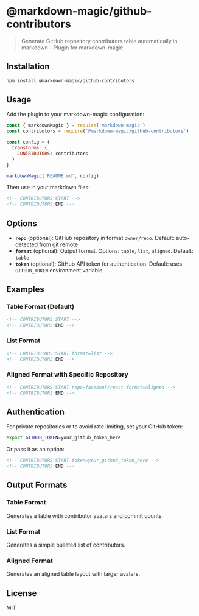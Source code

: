 # @markdown-magic/github-contributors

> Generate GitHub repository contributors table automatically in markdown - Plugin for markdown-magic

## Installation

```bash
npm install @markdown-magic/github-contributors
```

## Usage

Add the plugin to your markdown-magic configuration:

```js
const { markdownMagic } = require('markdown-magic')
const contributors = require('@markdown-magic/github-contributors')

const config = {
  transforms: {
    CONTRIBUTORS: contributors
  }
}

markdownMagic('README.md', config)
```

Then use in your markdown files:

```md
<!-- CONTRIBUTORS:START -->
<!-- CONTRIBUTORS:END -->
```

## Options

- **`repo`** (optional): GitHub repository in format `owner/repo`. Default: auto-detected from git remote
- **`format`** (optional): Output format. Options: `table`, `list`, `aligned`. Default: `table`
- **`token`** (optional): GitHub API token for authentication. Default: uses `GITHUB_TOKEN` environment variable

## Examples

### Table Format (Default)

```md
<!-- CONTRIBUTORS:START -->
<!-- CONTRIBUTORS:END -->
```

### List Format

```md
<!-- CONTRIBUTORS:START format=list -->
<!-- CONTRIBUTORS:END -->
```

### Aligned Format with Specific Repository

```md
<!-- CONTRIBUTORS:START repo=facebook/react format=aligned -->
<!-- CONTRIBUTORS:END -->
```

## Authentication

For private repositories or to avoid rate limiting, set your GitHub token:

```bash
export GITHUB_TOKEN=your_github_token_here
```

Or pass it as an option:

```md
<!-- CONTRIBUTORS:START token=your_github_token_here -->
<!-- CONTRIBUTORS:END -->
```

## Output Formats

### Table Format
Generates a table with contributor avatars and commit counts.

### List Format  
Generates a simple bulleted list of contributors.

### Aligned Format
Generates an aligned table layout with larger avatars.

## License

MIT